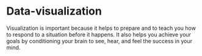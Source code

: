 # Data-visualization
Visualization is important because it helps to prepare and to teach you how to respond to a situation before it happens. It also helps you achieve your goals by conditioning your brain to see, hear, and feel the success in your mind.
